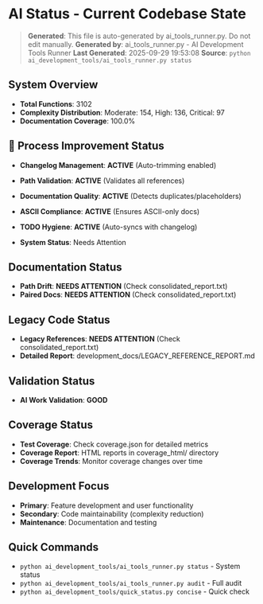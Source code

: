 # AI Status - Current Codebase State

> **Generated**: This file is auto-generated by ai_tools_runner.py. Do not edit manually.
> **Generated by**: ai_tools_runner.py - AI Development Tools Runner
> **Last Generated**: 2025-09-29 19:53:08
> **Source**: `python ai_development_tools/ai_tools_runner.py status`

## System Overview
- **Total Functions**: 3102
- **Complexity Distribution**: Moderate: 154, High: 136, Critical: 97
- **Documentation Coverage**: 100.0%

## 🔧 Process Improvement Status
- **Changelog Management**: **ACTIVE** (Auto-trimming enabled)
- **Path Validation**: **ACTIVE** (Validates all references)
- **Documentation Quality**: **ACTIVE** (Detects duplicates/placeholders)
- **ASCII Compliance**: **ACTIVE** (Ensures ASCII-only docs)
- **TODO Hygiene**: **ACTIVE** (Auto-syncs with changelog)

- **System Status**: Needs Attention

## Documentation Status
- **Path Drift**: **NEEDS ATTENTION** (Check consolidated_report.txt)
- **Paired Docs**: **NEEDS ATTENTION** (Check consolidated_report.txt)

## Legacy Code Status
- **Legacy References**: **NEEDS ATTENTION** (Check consolidated_report.txt)
- **Detailed Report**: development_docs/LEGACY_REFERENCE_REPORT.md

## Validation Status
- **AI Work Validation**: **GOOD**

## Coverage Status
- **Test Coverage**: Check coverage.json for detailed metrics
- **Coverage Report**: HTML reports in coverage_html/ directory
- **Coverage Trends**: Monitor coverage changes over time

## Development Focus
- **Primary**: Feature development and user functionality
- **Secondary**: Code maintainability (complexity reduction)
- **Maintenance**: Documentation and testing

## Quick Commands
- `python ai_development_tools/ai_tools_runner.py status` - System status
- `python ai_development_tools/ai_tools_runner.py audit` - Full audit
- `python ai_development_tools/quick_status.py concise` - Quick check
